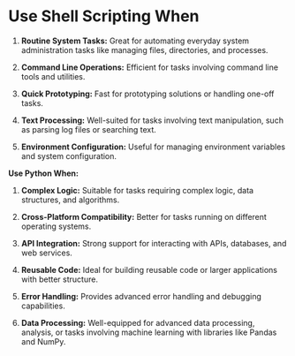 # Use Shell Scripting When

1. **Routine System Tasks:** Great for automating everyday system administration tasks like managing files, directories, and processes.

2. **Command Line Operations:** Efficient for tasks involving command line tools and utilities.

3. **Quick Prototyping:** Fast for prototyping solutions or handling one-off tasks.

4. **Text Processing:** Well-suited for tasks involving text manipulation, such as parsing log files or searching text.

5. **Environment Configuration:** Useful for managing environment variables and system configuration.

**Use Python When:**

1. **Complex Logic:** Suitable for tasks requiring complex logic, data structures, and algorithms.

2. **Cross-Platform Compatibility:** Better for tasks running on different operating systems.

3. **API Integration:** Strong support for interacting with APIs, databases, and web services.

4. **Reusable Code:** Ideal for building reusable code or larger applications with better structure.

5. **Error Handling:** Provides advanced error handling and debugging capabilities.

6. **Data Processing:** Well-equipped for advanced data processing, analysis, or tasks involving machine learning with libraries like Pandas and NumPy.
